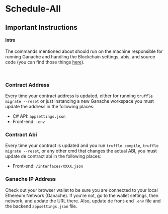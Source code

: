 # Schedule-All

## Important Instructions
#### Intro
The commands mentioned about should run on the machine responsible for running Ganache and handling the Blockchain settings, abis, and source code (you can find those things [here](https://github.com/AngeloSchulerPiletti/schedule-all_blockchain-network)).

<br/>

### Contract Address
Every time your contract address is updated, either for running `truffle migrate --reset` or just instancing a new Ganache workspace you must update the address in the following places:
- C# API: `appsettings.json`
- Front-end: `.env`

### Contract Abi
Every time your contract is updated and you run `truffle compile`, `truffle migrate --reset`, or any other cmd that changes the actual ABI, you must update de contract abi in the following places:
- Front-end: `/interfaces/XXXX.json`

### Ganache IP Address
Check out your browser wallet to be sure you are connected to your local Ethereum Network (Ganache). If you're not, go to the wallet settings, then network, and update the URL there.
Also, update de front-end `.env` file and the backend `appsettings.json` file.
